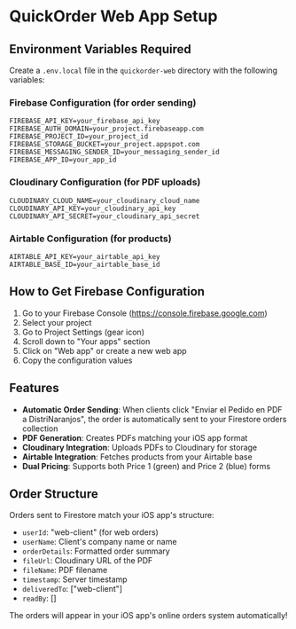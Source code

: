 # QuickOrder Web App Setup

## Environment Variables Required

Create a `.env.local` file in the `quickorder-web` directory with the following variables:

### Firebase Configuration (for order sending)
```
FIREBASE_API_KEY=your_firebase_api_key
FIREBASE_AUTH_DOMAIN=your_project.firebaseapp.com
FIREBASE_PROJECT_ID=your_project_id
FIREBASE_STORAGE_BUCKET=your_project.appspot.com
FIREBASE_MESSAGING_SENDER_ID=your_messaging_sender_id
FIREBASE_APP_ID=your_app_id
```

### Cloudinary Configuration (for PDF uploads)
```
CLOUDINARY_CLOUD_NAME=your_cloudinary_cloud_name
CLOUDINARY_API_KEY=your_cloudinary_api_key
CLOUDINARY_API_SECRET=your_cloudinary_api_secret
```

### Airtable Configuration (for products)
```
AIRTABLE_API_KEY=your_airtable_api_key
AIRTABLE_BASE_ID=your_airtable_base_id
```

## How to Get Firebase Configuration

1. Go to your Firebase Console (https://console.firebase.google.com)
2. Select your project
3. Go to Project Settings (gear icon)
4. Scroll down to "Your apps" section
5. Click on "Web app" or create a new web app
6. Copy the configuration values

## Features

- **Automatic Order Sending**: When clients click "Enviar el Pedido en PDF a DistriNaranjos", the order is automatically sent to your Firestore orders collection
- **PDF Generation**: Creates PDFs matching your iOS app format
- **Cloudinary Integration**: Uploads PDFs to Cloudinary for storage
- **Airtable Integration**: Fetches products from your Airtable base
- **Dual Pricing**: Supports both Price 1 (green) and Price 2 (blue) forms

## Order Structure

Orders sent to Firestore match your iOS app's structure:
- `userId`: "web-client" (for web orders)
- `userName`: Client's company name or name
- `orderDetails`: Formatted order summary
- `fileUrl`: Cloudinary URL of the PDF
- `fileName`: PDF filename
- `timestamp`: Server timestamp
- `deliveredTo`: ["web-client"]
- `readBy`: []

The orders will appear in your iOS app's online orders system automatically! 